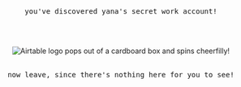 
<pre align="center">you've discovered yana's secret work account!</pre>
<br>
<br>
<p align="center">
<img src="https://airtable.com/images/mac_app_download_animation.gif" alt="Airtable logo pops out of a cardboard box and spins cheerfilly!" align="center"/>

<br>
<br>
</p>


<pre align="center">now leave, since there's nothing here for you to see!</pre>
